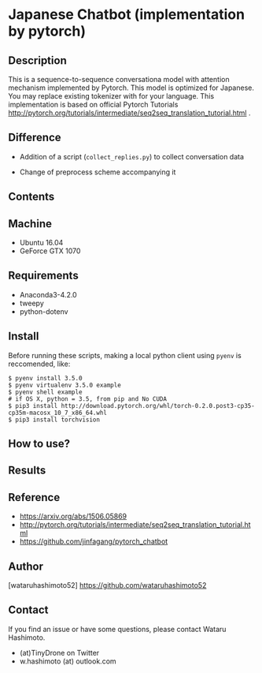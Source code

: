 # Japanese Chatbot (implementation by pytorch)

## Description
This is a sequence-to-sequence conversationa model with attention mechanism implemented by Pytorch. This model is optimized for Japanese. You may replace existing tokenizer with for your language. This implementation is based on official Pytorch Tutorials http://pytorch.org/tutorials/intermediate/seq2seq_translation_tutorial.html .

## Difference
* Addition of a script (`collect_replies.py`) to collect conversation data  

* Change of preprocess scheme accompanying it  

## Contents

## Machine
* Ubuntu 16.04  
* GeForce GTX 1070  

## Requirements
* Anaconda3-4.2.0  
* tweepy  
* python-dotenv  

## Install
Before running these scripts, making a local python client using `pyenv` is reccomended, like:

```
$ pyenv install 3.5.0
$ pyenv virtualenv 3.5.0 example
$ pyenv shell example
# if OS X, python = 3.5, from pip and No CUDA
$ pip3 install http://download.pytorch.org/whl/torch-0.2.0.post3-cp35-cp35m-macosx_10_7_x86_64.whl   
$ pip3 install torchvision 
```

## How to use?

## Results

## Reference

* https://arxiv.org/abs/1506.05869  
* http://pytorch.org/tutorials/intermediate/seq2seq_translation_tutorial.html   
* https://github.com/jinfagang/pytorch_chatbot  

## Author

[wataruhashimoto52] https://github.com/wataruhashimoto52 

## Contact
If you find an issue or have some questions, please contact Wataru Hashimoto.
- (at)TinyDrone on Twitter
- w.hashimoto (at) outlook.com